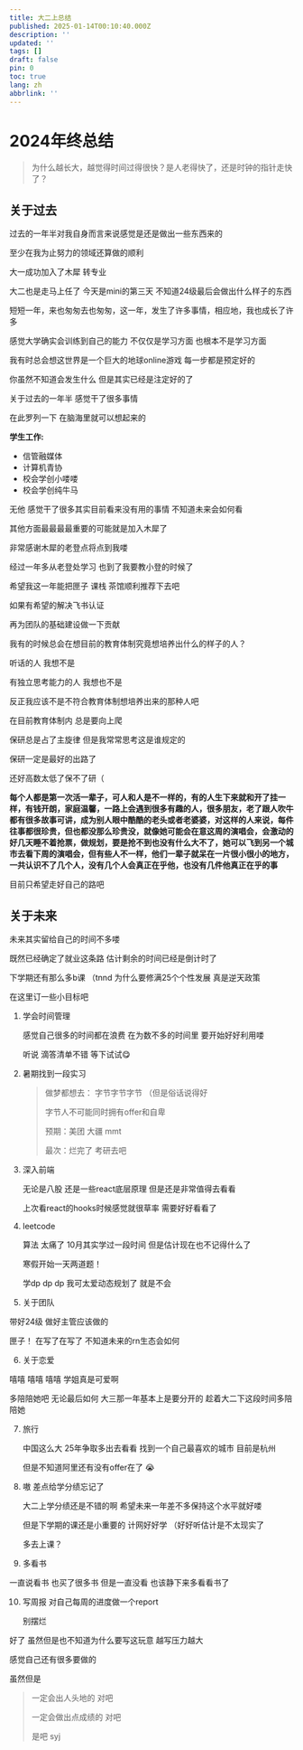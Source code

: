 ```yaml
---
title: 大二上总结
published: 2025-01-14T00:10:40.000Z
description: ''
updated: ''
tags: []
draft: false
pin: 0
toc: true
lang: zh
abbrlink: ''
---
```


# 2024年终总结

>为什么越长大，越觉得时间过得很快？是人老得快了，还是时钟的指针走快了？

## 关于过去

过去的一年半对我自身而言来说感觉是还是做出一些东西来的

至少在我为止努力的领域还算做的顺利

大一成功加入了木犀 转专业

大二也是走马上任了 今天是mini的第三天 不知道24级最后会做出什么样子的东西

短短一年，来也匆匆去也匆匆，这一年，发生了许多事情，相应地，我也成长了许多

感觉大学确实会训练到自己的能力 不仅仅是学习方面 也根本不是学习方面

我有时总会想这世界是一个巨大的地球online游戏 每一步都是预定好的

你虽然不知道会发生什么 但是其实已经是注定好的了

关于过去的一年半 感觉干了很多事情

在此罗列一下 在脑海里就可以想起来的

**学生工作:**

- 信管融媒体
- 计算机青协
- 校会学创小喽喽
- 校会学创纯牛马

无他 感觉干了很多其实目前看来没有用的事情 不知道未来会如何看

其他方面最最最最重要的可能就是加入木犀了

非常感谢木犀的老登点将点到我喽

经过一年多从老登处学习 也到了我要教小登的时候了

希望我这一年能把匣子 课栈 茶馆顺利推荐下去吧

如果有希望的解决飞书认证

再为团队的基础建设做一下贡献

我有的时候总会在想目前的教育体制究竟想培养出什么的样子的人？

听话的人 我想不是

有独立思考能力的人 我想也不是

反正我应该不是不符合教育体制想培养出来的那种人吧

在目前教育体制内 总是要向上爬

保研总是占了主旋律 但是我常常思考这是谁规定的

保研一定是最好的出路了

还好高数太低了保不了研（

**每个人都是第一次活一辈子，可人和人是不一样的，有的人生下来就和开了挂一样，有钱开朗，家庭温馨，一路上会遇到很多有趣的人，很多朋友，老了跟人吹牛都有很多故事可讲，成为别人眼中酷酷的老头或者老婆婆，对这样的人来说，每件往事都很珍贵，但也都没那么珍贵没，就像她可能会在意这周的演唱会，会激动的好几天睡不着抢票，做规划，要是抢不到也没有什么大不了，她可以飞到另一个城市去看下周的演唱会，但有些人不一样，他们一辈子就呆在一片很小很小的地方，一共认识不了几个人，没有几个人会真正在乎他，也没有几件他真正在乎的事**

目前只希望走好自己的路吧

## 关于未来

未来其实留给自己的时间不多喽

既然已经确定了就业这条路 估计剩余的时间已经是倒计时了

下学期还有那么多b课 （tnnd 为什么要修满25个个性发展 真是逆天政策

在这里订一些小目标吧

1. 学会时间管理

   感觉自己很多的时间都在浪费 在为数不多的时间里 要开始好好利用喽

   听说 滴答清单不错 等下试试😋

2. 暑期找到一段实习

   >做梦都想去： 字节字节字节 （但是俗话说得好
   >
   >字节人不可能同时拥有offer和自卑
   >
   >预期：美团 大疆 mmt
   >
   >最次：烂完了 考研去吧

3. 深入前端

   无论是八股 还是一些react底层原理 但是还是非常值得去看看

   上次看react的hooks时候感觉就很草率 需要好好看看了

4. leetcode

   算法 太痛了 10月其实学过一段时间 但是估计现在也不记得什么了

   寒假开始一天两道题！

   学dp dp dp 我可太爱动态规划了 就是不会

5. 关于团队

带好24级 做好主管应该做的

匣子！ 在写了在写了 不知道未来的rn生态会如何

6. 关于恋爱

嘻嘻 嘻嘻 嘻嘻 学姐真是可爱啊

多陪陪她吧 无论最后如何 大三那一年基本上是要分开的 趁着大二下这段时间多陪陪她

7. 旅行

   中国这么大 25年争取多出去看看 找到一个自己最喜欢的城市 目前是杭州

   但是不知道阿里还有没有offer在了 😭

8. 嗷 差点给学分绩忘记了

   大二上学分绩还是不错的啊 希望未来一年差不多保持这个水平就好喽

   但是下学期的课还是小重要的 计网好好学 （好好听估计是不太现实了

   多去上课？

9. 多看书

一直说看书 也买了很多书 但是一直没看 也该静下来多看看书了

10. 写周报 对自己每周的进度做一个report

    别摆烂

好了 虽然但是也不知道为什么要写这玩意 越写压力越大

感觉自己还有很多要做的

虽然但是

>一定会出人头地的 对吧
>
>一定会做出点成绩的 对吧
>
>是吧 syj
